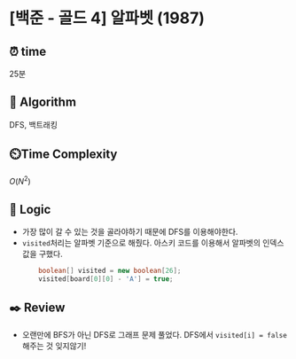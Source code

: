 # [백준 - 골드 4] 알파벳 (1987)
 
## ⏰  **time**
25분

## :pushpin: **Algorithm**
DFS, 백트래킹

## ⏲️**Time Complexity**

$O(N^2)$

## :round_pushpin: **Logic**
- 가장 많이 갈 수 있는 것을 골라야하기 때문에 DFS를 이용해야한다.
- `visited`처리는 알파벳 기준으로 해줬다. 아스키 코드를 이용해서 알파벳의 인덱스값을 구했다.
    ```java
        boolean[] visited = new boolean[26];
        visited[board[0][0] - 'A'] = true;
    ```

## :black_nib: **Review**
- 오랜만에 BFS가 아닌 DFS로 그래프 문제 풀었다. DFS에서 `visited[i] = false`해주는 것 잊지않기!